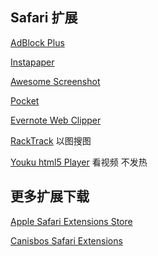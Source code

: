 ## Safari  扩展

[AdBlock Plus](https://extensions.apple.com/details/?id=org.adblockplus.adblockplussafari-GRYYZR985A)  

[Instapaper](https://extensions.apple.com/details/?id=com.instapaper.extension-CAM49M58WK)  

[Awesome Screenshot](http://s3.amazonaws.com/diigo/as/AS-1.0.safariextz)

[Pocket](http://getpocket.com/apps/link/pocket-safari/?ep=4&s=SAFARI_GALLERY)

[Evernote Web Clipper](http://update.evernote.com/public/ENMac/SafariExtension/Evernote.1.0.0.safariextz)  

[RackTrack](http://sidetree.com/extensions/BackTrack.safariextz)  以图搜图

[Youku html5 Player](http://zythum.sinaapp.com/youkuhtml5playerbookmark/)  看视频 不发热

## 更多扩展下载

[Apple Safari Extensions Store](https://extensions.apple.com/?category=mostpopular)  

[Canisbos Safari Extensions](http://canisbos.com/overview)